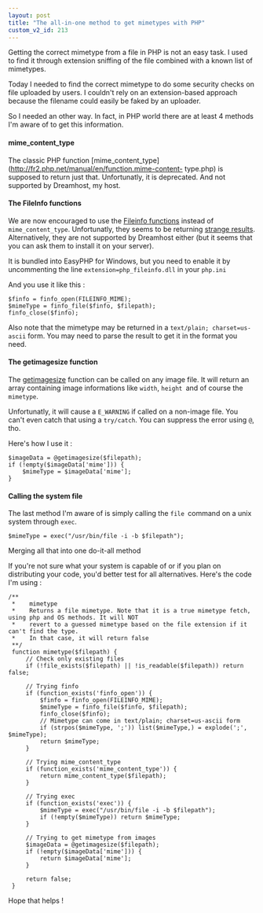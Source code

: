 ```yaml
---
layout: post
title: "The all-in-one method to get mimetypes with PHP"
custom_v2_id: 213
---
```


Getting the correct mimetype from a file in PHP is not an easy task. I used to
find it through extension sniffing of the file combined with a known list of
mimetypes.

Today I needed to find the correct mimetype to do some security checks on file
uploaded by users. I couldn't rely on an extension-based approach because the
filename could easily be faked by an uploader.

So I needed an other way. In fact, in PHP world there are at least 4 methods
I'm aware of to get this information.

#### mime_content_type

The classic PHP function
[mime_content_type](http://fr2.php.net/manual/en/function.mime-content-
type.php) is supposed to return just that. Unfortunatly, it is deprecated. And
not supported by Dreamhost, my host.

#### The FileInfo functions

We are now encouraged to use the [Fileinfo
functions](http://php.net/manual/en/ref.fileinfo.php) instead of
`mime_content_type`. Unfortunatly, they seems to be returning [strange
results](http://www.php.net/manual/en/ref.fileinfo.php#79063). Alternatively,
they are not supported by Dreamhost either (but it seems that you can ask them
to install it on your server).

It is bundled into EasyPHP for Windows, but you need to enable it by
uncommenting the line `extension=php_fileinfo.dll` in your `php.ini`

And you use it like this :

    
    $finfo = finfo_open(FILEINFO_MIME);  
    $mimeType = finfo_file($finfo, $filepath);  
    finfo_close($finfo);  
    

Also note that the mimetype may be returned in a `text/plain; charset=us-
ascii` form. You may need to parse the result to get it in the format you
need.

#### The getimagesize function

The [getimagesize](http://fr2.php.net/manual/en/function.getimagesize.php)
function can be called on any image file. It will return an array containing
image informations like `width`, `height `and of course the `mimetype`.

Unfortunatly, it will cause a `E_WARNING` if called on a non-image file. You
can't even catch that using a `try/catch`. You can suppress the error using
`@`, tho.

Here's how I use it :

    
    $imageData = @getimagesize($filepath);  
    if (!empty($imageData['mime'])) {  
    	$mimeType = $imageData['mime'];  
    }  
    

#### Calling the system file

The last method I'm aware of is simply calling the `file `command on a unix
system through `exec`.

    
    $mimeType = exec("/usr/bin/file -i -b $filepath");  
    

Merging all that into one do-it-all method

If you're not sure what your system is capable of or if you plan on
distributing your code, you'd better test for all alternatives. Here's the
code I'm using :

    
    /**  
     *    mimetype  
     *    Returns a file mimetype. Note that it is a true mimetype fetch, using php and OS methods. It will NOT  
     *    revert to a guessed mimetype based on the file extension if it can't find the type.  
     *    In that case, it will return false  
     **/  
     function mimetype($filepath) {  
    	 // Check only existing files  
    	 if (!file_exists($filepath) || !is_readable($filepath)) return false;  
      
    	 // Trying finfo  
    	 if (function_exists('finfo_open')) {  
    		 $finfo = finfo_open(FILEINFO_MIME);  
    		 $mimeType = finfo_file($finfo, $filepath);  
    		 finfo_close($finfo);  
    		 // Mimetype can come in text/plain; charset=us-ascii form  
    		 if (strpos($mimeType, ';')) list($mimeType,) = explode(';', $mimeType);  
    		 return $mimeType;  
    	 }  
      
    	 // Trying mime_content_type  
    	 if (function_exists('mime_content_type')) {  
    		 return mime_content_type($filepath);  
    	 }  
      
    	 // Trying exec  
    	 if (function_exists('exec')) {  
    		 $mimeType = exec("/usr/bin/file -i -b $filepath");  
    		 if (!empty($mimeType)) return $mimeType;  
    	 }  
      
    	 // Trying to get mimetype from images  
    	 $imageData = @getimagesize($filepath);  
    	 if (!empty($imageData['mime'])) {  
    		 return $imageData['mime'];  
    	 }  
      
    	 return false;  
     }

Hope that helps !

